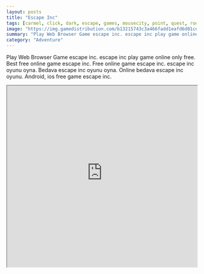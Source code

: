 ```yaml
---
layout: posts
title: "Escape Inc"
tags: [carmel, click, dark, escape, games, mousecity, point, quest, room, order, free, online, games, oyna, game, free, games, play, play, games]
image: "https://img.gamedistribution.com/b13215743c3a466fadd1eafd6d01cec7.jpg"
summary: "Play Web Browser Game escape inc. escape inc play game online only free. Best free online game escape inc. Free online game escape inc. escape inc oyunu oyna. Bedava escape inc oyunu oyna. Online bedava escape inc oyunu. Android, ios free game escape inc."
category: "Adventure"
---
```


Play Web Browser Game escape inc. escape inc play game online only free. Best free online game escape inc. Free online game escape inc. escape inc oyunu oyna. Bedava escape inc oyunu oyna. Online bedava escape inc oyunu. Android, ios free game escape inc.

<iframe width="100%" height="480px;" src="https://flash.gamedistribution.com?game=b13215743c3a466fadd1eafd6d01cec7"></iframe>